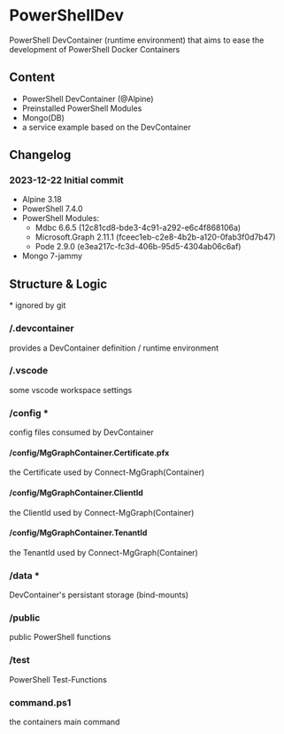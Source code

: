 # PowerShellDev  
PowerShell DevContainer (runtime environment) that aims to ease the development of PowerShell Docker Containers  
  
  
## Content  
- PowerShell DevContainer (@Alpine)  
- Preinstalled PowerShell Modules  
- Mongo(DB)  
- a service example based on the DevContainer  
  

## Changelog  
  
### 2023-12-22 Initial commit  
- Alpine 3.18  
- PowerShell 7.4.0  
- PowerShell Modules:  
  - Mdbc 6.6.5 (12c81cd8-bde3-4c91-a292-e6c4f868106a)  
  - Microsoft.Graph 2.11.1 (fceec1eb-c2e8-4b2b-a120-0fab3f0d7b47)  
  - Pode 2.9.0 (e3ea217c-fc3d-406b-95d5-4304ab06c6af)  
- Mongo 7-jammy  
  

## Structure & Logic  
\* ignored by git  
  
### /.devcontainer  
provides a DevContainer definition / runtime environment  
  
### /.vscode  
some vscode workspace settings  
  
### /config *  
config files consumed by DevContainer  
  
#### /config/MgGraphContainer.Certificate.pfx  
the Certificate used by Connect-MgGraph(Container)
  
#### /config/MgGraphContainer.ClientId  
the ClientId used by Connect-MgGraph(Container)  
  
#### /config/MgGraphContainer.TenantId  
the TenantId used by Connect-MgGraph(Container)  

### /data *  
DevContainer's persistant storage (bind-mounts)  
  
### /public  
public PowerShell functions  
  
### /test  
PowerShell Test-Functions  
  
### command.ps1  
the containers main command  
  